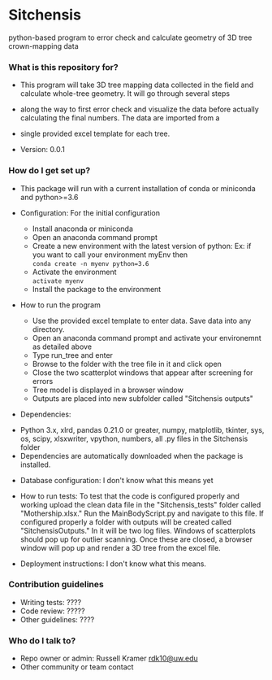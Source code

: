 # Sitchensis
python-based program to error check and calculate geometry of  3D tree crown-mapping data

### What is this repository for? ###

* This program will take 3D tree mapping data collected in the field and calculate whole-tree geometry. It will go through several steps
* along the way to first error check and visualize the data before actually calculating the final numbers. The data are imported from a 
* single provided excel template for each tree. 

* Version: 0.0.1

### How do I get set up? ###

* This package will run with a current installation of conda or miniconda and python>=3.6

* Configuration: For the initial configuration
  * Install anaconda or miniconda
  * Open an anaconda command prompt
  * Create a new environment with the latest version of python: Ex: if you want to call your environment myEnv then  
    `conda create -n myenv python=3.6`
  * Activate the environment  
    `activate myenv`
  * Install the package to the environment
   

* How to run the program
  * Use the provided excel template to enter data. Save data into any directory.
  * Open an anaconda command prompt and activate your environemnt as detailed above
  * Type run_tree and enter
  * Browse to the folder with the tree file in it and click open
  * Close the two scatterplot windows that appear after screening for errors
  * Tree model is displayed in a browser window
  * Outputs are placed into new subfolder called "Sitchensis outputs"

* Dependencies: 
 - Python 3.x, xlrd, pandas 0.21.0 or greater, numpy, matplotlib, tkinter, sys, os, scipy, xlsxwriter, vpython, numbers, all .py files in the Sitchensis folder
 - Dependencies are automatically downloaded when the package is installed.

* Database configuration: I don't know what this means yet

* How to run tests: To test that the code is configured properly and working upload the clean data file in the "Sitchensis_tests" folder called "Mothership.xlsx." Run the MainBodyScript.py and navigate to this file. If configured properly a folder with outputs will be created called "SitchensisOutputs." In it will be two log files. Windows of scatterplots should pop up for outlier scanning. Once these are closed, a browser window will pop up and render a 3D tree from the excel file. 

* Deployment instructions: I don't know what this means. 

### Contribution guidelines ###

* Writing tests: ????
* Code review: ?????
* Other guidelines: ????

### Who do I talk to? ###

* Repo owner or admin: Russell Kramer rdk10@uw.edu
* Other community or team contact

